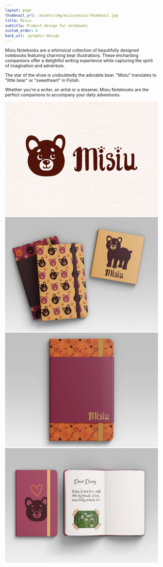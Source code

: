 ```yaml
---
layout: page
thumbnail_url: /assets/img/misiu/misiu-thumbnail.jpg
title: Misiu
subtitle: Product design for notebooks
custom_order: 4
back_url: /graphic-design
---
```

Misiu Notebooks are a whimsical collection of beautifully designed notebooks featuring charming bear illustrations. These enchanting companions offer a delightful writing experience while capturing the spirit of imagination and adventure.

The star of the show is undoubtedly the adorable bear. "Misiu" translates to "little bear" or "sweetheart" in Polish.

Whether you're a writer, an artist or a dreamer, Misiu Notebooks are the perfect companions to accompany your daily adventures.

![](/assets/img/misiu/misiu-1.jpg)
![](/assets/img/misiu/misiu-thumbnail.jpg)
![](/assets/img/misiu/misiu-2.jpg)
![](/assets/img/misiu/misiu-3.jpg)
